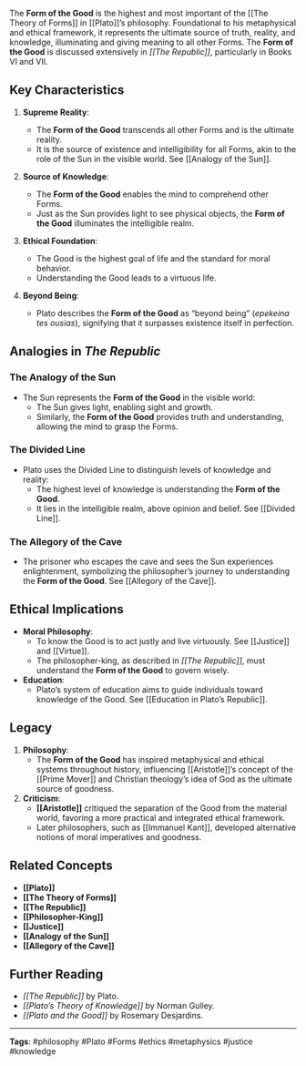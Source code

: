 
The **Form of the Good** is the highest and most important of the [[The Theory of Forms]] in [[Plato]]’s philosophy. Foundational to his metaphysical and ethical framework, it represents the ultimate source of truth, reality, and knowledge, illuminating and giving meaning to all other Forms. The **Form of the Good** is discussed extensively in *[[The Republic]]*, particularly in Books VI and VII.

## Key Characteristics
1. **Supreme Reality**:
   - The **Form of the Good** transcends all other Forms and is the ultimate reality.
   - It is the source of existence and intelligibility for all Forms, akin to the role of the Sun in the visible world. See [[Analogy of the Sun]].

2. **Source of Knowledge**:
   - The **Form of the Good** enables the mind to comprehend other Forms.
   - Just as the Sun provides light to see physical objects, the **Form of the Good** illuminates the intelligible realm.

3. **Ethical Foundation**:
   - The Good is the highest goal of life and the standard for moral behavior.
   - Understanding the Good leads to a virtuous life.

4. **Beyond Being**:
   - Plato describes the **Form of the Good** as “beyond being” (*epekeina tes ousias*), signifying that it surpasses existence itself in perfection.

## Analogies in *The Republic*
### The Analogy of the Sun
- The Sun represents the **Form of the Good** in the visible world:
  - The Sun gives light, enabling sight and growth.
  - Similarly, the **Form of the Good** provides truth and understanding, allowing the mind to grasp the Forms.

### The Divided Line
- Plato uses the Divided Line to distinguish levels of knowledge and reality:
  - The highest level of knowledge is understanding the **Form of the Good**.
  - It lies in the intelligible realm, above opinion and belief. See [[Divided Line]].

### The Allegory of the Cave
- The prisoner who escapes the cave and sees the Sun experiences enlightenment, symbolizing the philosopher’s journey to understanding the **Form of the Good**. See [[Allegory of the Cave]].

## Ethical Implications
- **Moral Philosophy**:
  - To know the Good is to act justly and live virtuously. See [[Justice]] and [[Virtue]].
  - The philosopher-king, as described in *[[The Republic]]*, must understand the **Form of the Good** to govern wisely.
- **Education**:
  - Plato’s system of education aims to guide individuals toward knowledge of the Good. See [[Education in Plato’s Republic]].

## Legacy
1. **Philosophy**:
   - The **Form of the Good** has inspired metaphysical and ethical systems throughout history, influencing [[Aristotle]]’s concept of the [[Prime Mover]] and Christian theology’s idea of God as the ultimate source of goodness.
2. **Criticism**:
   - **[[Aristotle]]** critiqued the separation of the Good from the material world, favoring a more practical and integrated ethical framework.
   - Later philosophers, such as [[Immanuel Kant]], developed alternative notions of moral imperatives and goodness.

## Related Concepts
- **[[Plato]]**
- **[[The Theory of Forms]]**
- **[[The Republic]]**
- **[[Philosopher-King]]**
- **[[Justice]]**
- **[[Analogy of the Sun]]**
- **[[Allegory of the Cave]]**

## Further Reading
- *[[The Republic]]* by Plato.
- *[[Plato’s Theory of Knowledge]]* by Norman Gulley.
- *[[Plato and the Good]]* by Rosemary Desjardins.

---

**Tags**: #philosophy #Plato #Forms #ethics #metaphysics #justice #knowledge